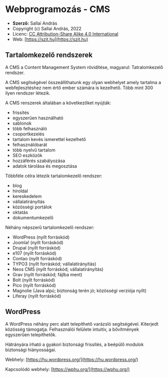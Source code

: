 # Webprogramozás - CMS

* **Szerző:** Sallai András
* Copyright (c) Sallai András, 2022
* Licenc: [CC Attribution-Share Alike 4.0 International](https://creativecommons.org/licenses/by-sa/4.0/)
* Web: [https://szit.hu](https://szit.hu)

## Tartalomkezelő rendszerek

A CMS a Content Management System rövidítése, magyarul: Tatralomkezelő rendszer.

A CMS segítségével összeállíthatunk egy olyan webhelyet amely tartalma a webfejlesztéshez nem értő ember számára is kezelhető. Több mint 300 ilyen rendszer létezik.

A CMS renszerek általában a következőket nyújták:

* frissítés
* egyszerűen használható
* sablonok
* több felhasználó
* csoportkezelés
* tartalom kevés ismerettel kezelhető
* felhasználóbarát
* több nyelvű tartalom
* SEO eszközök
* hozzáférés szabályozása
* adatok tárolása és megosztása

Többféle célra létezik tartalomkezelő rendszer:

* blog
* híroldal
* kereskedelem
* vállalatirányítás
* közösségi portálok
* oktatás
* dokumentumkezelő

Néhány népszerű tartalomkezelő rendszer:

* WordPress (nyílt forráskód)
* Joomla! (nyílt forráskód)
* Drupal (nyílt forráskód)
* e107 (nyílt forráskód)
* Contao (nyílt forráskód)
* TYPO3 (nyílt forráskód; vállalatirányítás)
* Neos CMS (nyílt forráskód; vállalatirányítás)
* Grav (nyílt forráskód; fájlba ment)
* Bolt (nyílt forráskód)
* Pico (nyílt forráskód)
* Magnolie (Java alpú; biztonság terén jó; közösségi verziója nyílt)
* Liferay (nyílt forráskód)

## WordPress

A WordPress néhány perc alatt telepíthető varázsló segítségével. Kiterjedt közösség támogatja. Felhasználói felülete intuitív, a bővítmények egyszerűen telepíthetők.

Hátrányára írható a gyakori biztonsági frissítés, a beépülő modulok biztonsági hiányosságai.

Webhely: [https://hu.wordpress.org/](https://hu.wordpress.org/)

Kapcsolódó webhely: [https://wphu.org/](https://wphu.org/)
